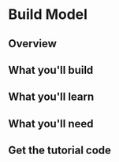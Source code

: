

# Build Model

## Overview

## What you'll build

## What you'll learn

## What you'll need


## Get the tutorial code